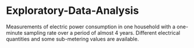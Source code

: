 # Exploratory-Data-Analysis
 Measurements of electric power consumption in one household with a one-minute sampling rate over a period of almost 4 years. Different electrical quantities and some sub-metering values are available.
